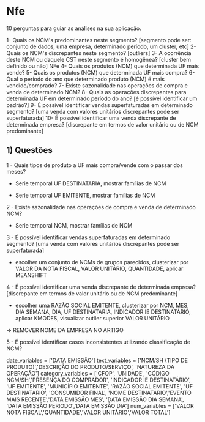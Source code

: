 # Nfe

10 perguntas para guiar as análises na sua aplicação.

1- Quais os NCM's predominantes neste segmento? [segmento pode ser: conjunto de dados, uma empresa, determinado período, um cluster, etc]
2- Quais os NCM's discrepantes neste segmento? [outliers]
3- A ocorrência deste NCM ou daquele CST neste segmento é homogênea? [cluster bem definido ou não]
NFe
4- Quais os produtos (NCM) que determinada UF mais vende?
5- Quais os produtos (NCM) que determinada UF mais compra?
6- Qual o período do ano que determinado produto (NCM) é mais vendido/comprado?
7- Existe sazonalidade nas operações de compra e venda de determinado NCM?
8- Quais as operações discrepantes para determinada UF em determinado período do ano? [é possível identificar um padrão?]
9- É possível identificar vendas superfaturadas em determinado segmento? [uma venda com valores unitários discrepantes pode ser superfaturada]
10- É possível identificar uma venda discrepante de determinada empresa? [discrepante em termos de valor unitário ou de NCM predominante]

## 1) Questões 

1 - Quais tipos de produto a UF mais compra/vende com o passar dos meses?

- Serie temporal UF DESTINATARIA, mostrar famílias de NCM

- Serie temporal UF EMITENTE, mostrar famílias de NCM

<!-- OU 

- escolher uma UF DESTINATÁRIA, clusterizar por NCM, MES, DIA SEMANA, DIA, UF EMITENTE, aplicar KMODES

- escolher uma UF EMITENTE, clusterizar por NCM, MES, DIA SEMANA, DIA, UF DESTINATÁRIA, aplicar KMODES -->

2 - Existe sazonalidade nas operações de compra e venda de determinado NCM?

- Serie temporal NCM, mostrar famílias de NCM

<!-- - escolher um NCM, clusterizar por MES, DIA DA SEMANA, DIA, PERIODO, UF EMITENTE, UF DESTINATÁRIA, aplicar KMODES -->

3 - É possível identificar vendas superfaturadas em determinado segmento?  [uma venda com valores unitários discrepantes pode ser superfaturada]

<!-- - escolher um conjunto de NCMs de grupos parecidos, clusterizar por MES, DIA SEMANA, DIA, UF DESTINATARIA, UF EMITENTE, INDICADOR IE DESTINATÁRIO, aplicar KMODES, visualizar outlier superior VALOR UNITÁRIO de cada cluster -->

- escolher um conjunto de NCMs de grupos parecidos, clusterizar por VALOR DA NOTA FISCAL, VALOR UNITÁRIO, QUANTIDADE, aplicar MEANSHIFT

4 - É possível identificar uma venda discrepante de determinada empresa? [discrepante em termos de valor unitário ou de NCM predominante]

- escolher uma RAZÃO SOCIAL EMITENTE, clusterizar por NCM, MES, DIA SEMANA, DIA, UF DESTINATARIA, INDICADOR IE DESTINATÁRIO, aplicar KMODES, visualizar outlier superior VALOR UNITÁRIO

-> REMOVER NOME DA EMPRESA NO ARTIGO

5 - É possível identificar casos inconsistentes utilizando classificação de NCM?


date_variables = ['DATA EMISSÃO']
text_variables = ['NCM/SH (TIPO DE PRODUTO)','DESCRIÇÃO DO PRODUTO/SERVIÇO', 'NATUREZA DA OPERAÇÃO']
category_variables = ['CFOP', 'UNIDADE', 'CÓDIGO NCM/SH','PRESENÇA DO COMPRADOR', 'INDICADOR IE DESTINATÁRIO', 'UF EMITENTE', 'MUNICÍPIO EMITENTE', 'RAZÃO SOCIAL EMITENTE', 'UF DESTINATÁRIO', 'CONSUMIDOR FINAL', 'NOME DESTINATÁRIO','EVENTO MAIS RECENTE','DATA EMISSÃO MES', 'DATA EMISSÃO DIA SEMANA', 'DATA EMISSÃO PERIODO','DATA EMISSÃO DIA']
num_variables = ['VALOR NOTA FISCAL','QUANTIDADE','VALOR UNITÁRIO','VALOR TOTAL']